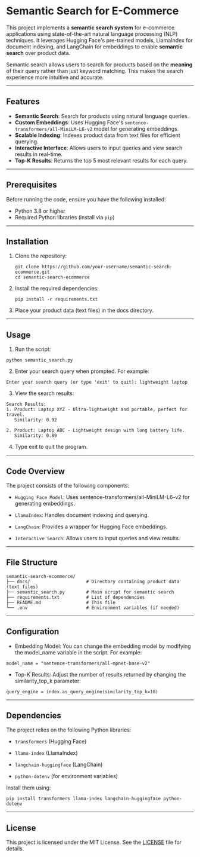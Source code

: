 # Semantic Search for E-Commerce

This project implements a **semantic search system** for e-commerce applications using state-of-the-art natural language processing (NLP) techniques. It leverages Hugging Face's pre-trained models, LlamaIndex for document indexing, and LangChain for embeddings to enable **semantic search** over product data.

Semantic search allows users to search for products based on the **meaning** of their query rather than just keyword matching. This makes the search experience more intuitive and accurate.

---

## Features

- **Semantic Search**: Search for products using natural language queries.
- **Custom Embeddings**: Uses Hugging Face's `sentence-transformers/all-MiniLM-L6-v2` model for generating embeddings.
- **Scalable Indexing**: Indexes product data from text files for efficient querying.
- **Interactive Interface**: Allows users to input queries and view search results in real-time.
- **Top-K Results**: Returns the top 5 most relevant results for each query.

---

## Prerequisites

Before running the code, ensure you have the following installed:

- Python 3.8 or higher
- Required Python libraries (install via `pip`)

---

## Installation

1. Clone the repository:
   ```
   git clone https://github.com/your-username/semantic-search-ecommerce.git
   cd semantic-search-ecommerce
   ```

2. Install the required dependencies:

    ```
    pip install -r requirements.txt
    ```
    
3. Place your product data (text files) in the docs directory.


---

## Usage

1. Run the script:

```
python semantic_search.py
```

2. Enter your search query when prompted. For example:

```
Enter your search query (or type 'exit' to quit): lightweight laptop
```
3. View the search results:

```
Search Results:
1. Product: Laptop XYZ - Ultra-lightweight and portable, perfect for travel.
   Similarity: 0.92

2. Product: Laptop ABC - Lightweight design with long battery life.
   Similarity: 0.89
```

4. Type exit to quit the program.

---

## Code Overview
The project consists of the following components:

- `Hugging Face Model`: Uses sentence-transformers/all-MiniLM-L6-v2 for generating embeddings.

- `LlamaIndex`: Handles document indexing and querying.

- `LangChain`: Provides a wrapper for Hugging Face embeddings.

- `Interactive Search`: Allows users to input queries and view results.

---

## File Structure

```
semantic-search-ecommerce/
├── docs/                     # Directory containing product data (text files)
├── semantic_search.py        # Main script for semantic search
├── requirements.txt          # List of dependencies
├── README.md                 # This file
└── .env                      # Environment variables (if needed)
```

---

## Configuration

- Embedding Model: You can change the embedding model by modifying the model_name variable in the script. For example:

```
model_name = "sentence-transformers/all-mpnet-base-v2"
```
- Top-K Results: Adjust the number of results returned by changing the similarity_top_k parameter:

```
query_engine = index.as_query_engine(similarity_top_k=10)
```

---

## Dependencies
The project relies on the following Python libraries:

- `transformers` (Hugging Face)

- `llama-index` (LlamaIndex)

- `langchain-huggingface` (LangChain)

- `python-dotenv` (for environment variables)

Install them using:

```
pip install transformers llama-index langchain-huggingface python-dotenv
```

---

## License
This project is licensed under the MIT License. See the [LICENSE](https://opensource.org/license/mit)  file for details.


